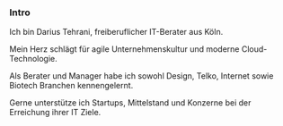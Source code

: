 ### <i class="fa fa-heartbeat" aria-hidden="true"></i> Intro
Ich bin Darius Tehrani, freiberuflicher IT-Berater aus Köln.

Mein Herz schlägt für agile Unternehmenskultur und moderne Cloud-Technologie.

Als Berater und Manager habe ich sowohl Design, Telko, Internet sowie Biotech Branchen kennengelernt.

Gerne unterstütze ich Startups, Mittelstand und Konzerne bei der Erreichung ihrer IT Ziele.